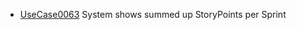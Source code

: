  * [UseCase0063](https://github.com/DomainDrivenArchitecture/ddaRequirement/blob/master/en/requirements/UseCase0063.md) System shows summed up StoryPoints per Sprint